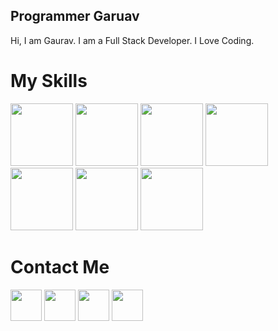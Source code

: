 ## Programmer Garuav
Hi, I am Gaurav.
I am a Full Stack Developer.
I Love Coding.
# My Skills
<img src="https://programmergaurav.me/img/html-5.svg" height="100"/> <img src="https://programmergaurav.me/img/css3.svg" height="100"/> <img src="https://programmergaurav.me/img/sass.svg" height="100"/> <img src="https://programmergaurav.me/img/bootstrap.svg" height="100"/> <img src="https://programmergaurav.me/img/js.svg" height="100"/> <img src="https://programmergaurav.me/img/jquery.svg" height="100"/> <img src="https://programmergaurav.me/img/django.svg" height="100"/>

# Contact Me
<a href="https://github.com/ProgrammerGaurav"><img src="https://cdn.worldvectorlogo.com/logos/github-1.svg" width=50></a>
<a href="https://instagram.com/programmergaurav"><img src="https://cdn.worldvectorlogo.com/logos/instagram-2016.svg" width=50></a>
<a href="https://www.linkedin.com/in/gaurav-gupta-ab8b7a175/"><img src="https://cdn.worldvectorlogo.com/logos/linkedin-icon-2.svg" width=50></a>
<a href="https://www.facebook.com/profile.php?id=100026746380141"><img src="https://cdn.worldvectorlogo.com/logos/facebook-icon.svg" width=50></a>